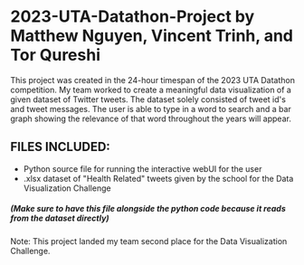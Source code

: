# 2023-UTA-Datathon-Project by Matthew Nguyen, Vincent Trinh, and Tor Qureshi

This project was created in the 24-hour timespan of the 2023 UTA Datathon competition. My team worked to create a meaningful data visualization of a given dataset of Twitter tweets. The dataset solely consisted of tweet id's and tweet messages. The user is able to type in a word to search and a bar graph showing the relevance of that word throughout the years will appear.

## FILES INCLUDED: 
  - Python source file for running the interactive webUI for the user
  - .xlsx dataset of "Health Related" tweets given by the school for the Data Visualization Challenge 
  ##### (Make sure to have this file alongside the python code because it reads from the dataset directly)

  
Note: This project landed my team second place for the Data Visualization Challenge.

